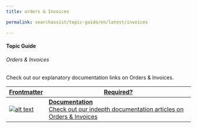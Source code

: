 ```yaml
---
title: orders & Invoices

permalink: searchassist/topic-guide/en/latest/invoices

---
```

#### Topic Guide
###### Orders & Invoices

  Check out our explanatory documentation links on Orders & Invoices.

<a class="doc-link" target="_blank" href="https://docs.kore.ai/searchassist/managing-searchassist-apps/viewing-billing-and-usage/#Invoices">
 

| Frontmatter | Required? |
|-------------|-------------|
| ![alt text](images/docIcon.svg "Title") | **Documentation**  <br /> Check out our indepth documentation articles on Orders & Invoices | 


</a>
